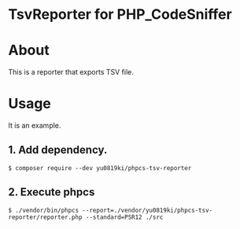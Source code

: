 TsvReporter for PHP_CodeSniffer
===

# About
This is a reporter that exports TSV file.

# Usage

It is an example.

## 1. Add dependency.
```
$ composer require --dev yu0819ki/phpcs-tsv-reporter
```

## 2. Execute phpcs
```
$ ./vendor/bin/phpcs --report=./vendor/yu0819ki/phpcs-tsv-reporter/reporter.php --standard=PSR12 ./src
```